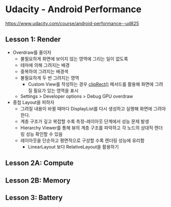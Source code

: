 # Udacity - Android Performance

https://www.udacity.com/course/android-performance--ud825

## Lesson 1: Render

- Overdraw를 줄이자
  - 불필요하게 화면에 보이지 않는 영역에 그리는 일이 없도록
  - 테마에 의해 그려지는 배경
  - 중복하여 그려지는 배경색
  - 불필요하게 두 번 그려지는 영역
    - Custom View를 작성하는 경우 [clipRect()](https://goo.gl/eSebwI) 메서드를 활용해 화면에 그려질 필요가 있는 영역을 표시
  - Settings > Developer options > Debug GPU overdraw
- 중첩 Layout을 피하자
  - 그려질 내용이 바뀔 때마다 DisplayList를 다시 생성하고 실행해 화면에 그려야 한다.
  - 계층 구조가 깊고 복잡할 수록 측정-레이아웃 단계에서 성능 문제 발생
  - Hierarchy Viewer를 통해 뷰의 계층 구조를 파악하고 각 노드의 상대적 렌더링 성능 확인할 수 있음
  - 레이아웃을 단순하고 평면적으로 구성할 수록 렌더링 성능에 유리함
    - LinearLayout 보다 RelativeLayout을 활용하기

## Lesson 2A: Compute

## Lesson 2B: Memory

## Lesson 3: Battery
